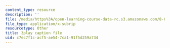 ```yaml
---
content_type: resource
description: ''
file: /media/https%3A/open-learning-course-data-rc.s3.amazonaws.com/8-04-quantum-physics-i-spring-2013/c7ec7f1cacf5ae547ca191f5d259a734_H5m39G-FAwE.srt
file_type: application/x-subrip
resourcetype: Other
title: 3play caption file
uid: c7ec7f1c-acf5-ae54-7ca1-91f5d259a734
---
```

